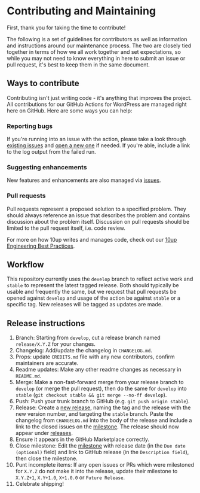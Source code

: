 # Contributing and Maintaining

First, thank you for taking the time to contribute!

The following is a set of guidelines for contributors as well as information and instructions around our maintenance process. The two are closely tied together in terms of how we all work together and set expectations, so while you may not need to know everything in here to submit an issue or pull request, it's best to keep them in the same document.

## Ways to contribute

Contributing isn't just writing code - it's anything that improves the project. All contributions for our GitHub Actions for WordPress are managed right here on GitHub. Here are some ways you can help:

### Reporting bugs

If you're running into an issue with the action, please take a look through [existing issues](https://github.com/10up/action-wordpress-plugin-deploy/issues) and [open a new one](https://github.com/10up/action-wordpress-plugin-deploy/issues/new) if needed. If you're able, include a link to the log output from the failed run.

### Suggesting enhancements

New features and enhancements are also managed via [issues](https://github.com/10up/action-wordpress-plugin-deploy/issues).

### Pull requests

Pull requests represent a proposed solution to a specified problem. They should always reference an issue that describes the problem and contains discussion about the problem itself. Discussion on pull requests should be limited to the pull request itself, i.e. code review.

For more on how 10up writes and manages code, check out our [10up Engineering Best Practices](https://10up.github.io/Engineering-Best-Practices/).

## Workflow

This repository currently uses the `develop` branch to reflect active work and `stable` to represent the latest tagged release. Both should typically be usable and frequently the same, but we request that pull requests be opened against `develop` and usage of the action be against `stable` or a specific tag. New releases will be tagged as updates are made.

## Release instructions

1. Branch: Starting from `develop`, cut a release branch named `release/X.Y.Z` for your changes.
1. Changelog: Add/update the changelog in `CHANGELOG.md`.
1. Props: update `CREDITS.md` file with any new contributors, confirm maintainers are accurate.
1. Readme updates: Make any other readme changes as necessary in `README.md`.
1. Merge: Make a non-fast-forward merge from your release branch to `develop` (or merge the pull request), then do the same for `develop` into `stable` (`git checkout stable && git merge --no-ff develop`).
1. Push: Push your trunk branch to GitHub (e.g. `git push origin stable`).
1. Release: Create a [new release](https://github.com/10up/action-wordpress-plugin-deploy/releases/new), naming the tag and the release with the new version number, and targeting the `stable` branch. Paste the changelog from `CHANGELOG.md` into the body of the release and include a link to the closed issues on the [milestone](https://github.com/10up/action-wordpress-plugin-deploy/milestones/#?closed=1).  The release should now appear under [releases](https://github.com/10up/action-wordpress-plugin-deploy/releases).
1. Ensure it appears in the GitHub Marketplace correctly.
1. Close milestone: Edit the [milestone](https://github.com/10up/action-wordpress-plugin-deploy/milestones/) with release date (in the `Due date (optional)` field) and link to GitHub release (in the `Description field`), then close the milestone.
1. Punt incomplete items: If any open issues or PRs which were milestoned for `X.Y.Z` do not make it into the release, update their milestone to `X.Y.Z+1`, `X.Y+1.0`, `X+1.0.0` or `Future Release`.
1. Celebrate shipping!
